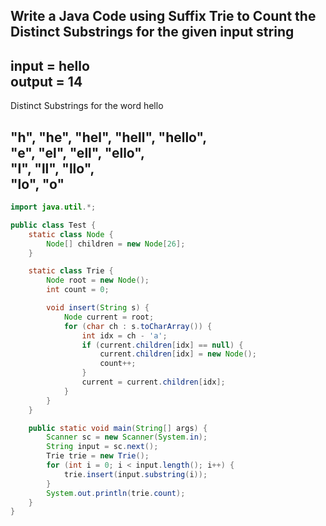Write a Java Code using Suffix Trie to Count the Distinct Substrings for the given input string 
---
input = hello<br/>
output = 14
----
Distinct Substrings for the word hello<br/>

"h", "he", "hel", "hell", "hello",<br/>
"e", "el", "ell", "ello",<br/>
"l", "ll", "llo",<br/>
"lo", "o"<br/>
---

```java
import java.util.*;

public class Test {
    static class Node {
        Node[] children = new Node[26];
    }

    static class Trie {
        Node root = new Node();
        int count = 0;

        void insert(String s) {
            Node current = root;
            for (char ch : s.toCharArray()) {
                int idx = ch - 'a';
                if (current.children[idx] == null) {
                    current.children[idx] = new Node();
                    count++;
                }
                current = current.children[idx];
            }
        }
    }

    public static void main(String[] args) {
        Scanner sc = new Scanner(System.in);
        String input = sc.next();
        Trie trie = new Trie();
        for (int i = 0; i < input.length(); i++) {
            trie.insert(input.substring(i));
        }
        System.out.println(trie.count);
    }
}
```
